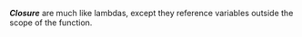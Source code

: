 *__Closure__* are much like lambdas, except they reference variables outside the scope of the function.